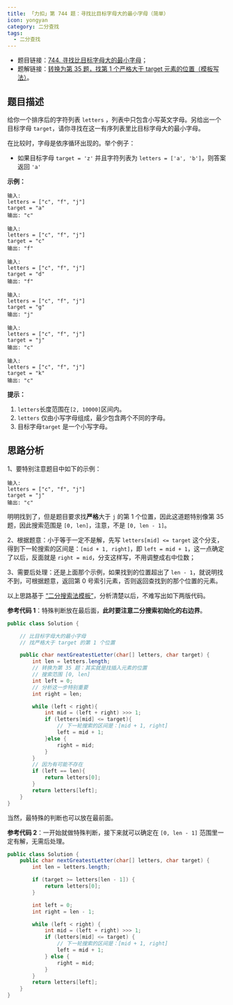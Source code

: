 ```yaml
---
title: 「力扣」第 744 题：寻找比目标字母大的最小字母（简单）
icon: yongyan
category: 二分查找
tags:
  - 二分查找
---
```



+ 题目链接：[744. 寻找比目标字母大的最小字母](https://leetcode-cn.com/problems/find-smallest-letter-greater-than-target/)；
+ 题解链接：[转换为第 35 题，找第 1 个严格大于 target 元素的位置（模板写法）](https://leetcode-cn.com/problems/find-smallest-letter-greater-than-target/solution/zhuan-huan-wei-di-35-ti-zhao-di-1-ge-yan-ge-da-yu-/)。

## 题目描述

给你一个排序后的字符列表 `letters` ，列表中只包含小写英文字母。另给出一个目标字母 `target`，请你寻找在这一有序列表里比目标字母大的最小字母。

在比较时，字母是依序循环出现的。举个例子：

- 如果目标字母 `target = 'z'` 并且字符列表为 `letters = ['a', 'b']`，则答案返回 `'a'`

**示例：**

```
输入:
letters = ["c", "f", "j"]
target = "a"
输出: "c"

输入:
letters = ["c", "f", "j"]
target = "c"
输出: "f"

输入:
letters = ["c", "f", "j"]
target = "d"
输出: "f"

输入:
letters = ["c", "f", "j"]
target = "g"
输出: "j"

输入:
letters = ["c", "f", "j"]
target = "j"
输出: "c"

输入:
letters = ["c", "f", "j"]
target = "k"
输出: "c"
```

**提示：**

1. `letters`长度范围在`[2, 10000]`区间内。
2. `letters` 仅由小写字母组成，最少包含两个不同的字母。
3. 目标字母`target` 是一个小写字母。

## 思路分析

1、要特别注意题目中如下的示例：

```
输入:
letters = ["c", "f", "j"]
target = "j"
输出: "c"
```

明明找到了，但是题目要求找**严格**大于 `j` 的第 1 个位置，因此这道题特别像第 35 题，因此搜索范围是 `[0, len]`，注意，不是 `[0, len - 1]`。

2、根据题意：小于等于一定不是解，先写 `letters[mid] <= target` 这个分支，得到下一轮搜索的区间是：`[mid + 1, right]`，即 `left = mid + 1`，这一点确定了以后，反面就是 `right = mid`，分支这样写，不用调整成右中位数；

3、需要后处理：还是上面那个示例，如果找到的位置超出了 `len - 1`，就说明找不到，可根据题意，返回第 0 号索引元素，否则返回查找到的那个位置的元素。

以上思路基于 [“二分搜索法模板”](https://leetcode-cn.com/problems/search-insert-position/solution/te-bie-hao-yong-de-er-fen-cha-fa-fa-mo-ban-python-/)，分析清楚以后，不难写出如下两版代码。

**参考代码 1**：特殊判断放在最后面，**此时要注意二分搜索初始化的右边界**。


```java
public class Solution {

    // 比目标字母大的最小字母
    // 找严格大于 target 的第 1 个位置

    public char nextGreatestLetter(char[] letters, char target) {
        int len = letters.length;
        // 转换为第 35 题：其实就是找插入元素的位置
        // 搜索范围 [0, len]
        int left = 0;
        // 分析这一步特别重要
        int right = len;

        while (left < right){
            int mid = (left + right) >>> 1;
            if (letters[mid] <= target){
                // 下一轮搜索的区间是：[mid + 1, right]
                left = mid + 1;
            }else {
                right = mid;
            }
        }
        // 因为有可能不存在
        if (left == len){
            return letters[0];
        }
        return letters[left];
    }
}
```

当然，最特殊的判断也可以放在最前面。

**参考代码 2**：一开始就做特殊判断，接下来就可以确定在 `[0, len - 1]` 范围里一定有解，无需后处理。


```java
public class Solution {
    public char nextGreatestLetter(char[] letters, char target) {
        int len = letters.length;

        if (target >= letters[len - 1]) {
            return letters[0];
        }

        int left = 0;
        int right = len - 1;

        while (left < right) {
            int mid = (left + right) >>> 1;
            if (letters[mid] <= target) {
                // 下一轮搜索的区间是：[mid + 1, right]
                left = mid + 1;
            } else {
                right = mid;
            }
        }
        return letters[left];
    }
}
```

